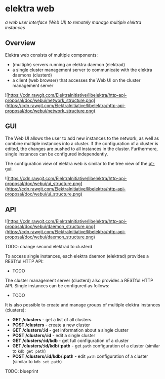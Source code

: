 # elektra web

_a web user interface (Web UI) to remotely manage multiple elektra instances_


## Overview

Elektra web consists of multiple components:

 * (multiple) servers running an elektra daemon (elektrad)
 * a single cluster management server to communicate with the elektra daemons (clusterd)
 * a client (web browser) that accesses the Web UI on the cluster management server

![https://cdn.rawgit.com/ElektraInitiative/libelektra/http-api-proposal/doc/webui/network_structure.png](https://cdn.rawgit.com/ElektraInitiative/libelektra/http-api-proposal/doc/webui/network_structure.png)


## GUI

The Web UI allows the user to add new instances to the network, as well as
combine multiple instances into a cluster. If the configuration of a cluster is
edited, the changes are pushed to all instances in the cluster. Furthermore,
single instances can be configured independently.

The configuration view of elektra web is similar to the tree view of the
[qt-gui](https://github.com/ElektraInitiative/libelektra/tree/master/src/tools/qt-gui).

![https://cdn.rawgit.com/ElektraInitiative/libelektra/http-api-proposal/doc/webui/ui_structure.png](https://cdn.rawgit.com/ElektraInitiative/libelektra/http-api-proposal/doc/webui/ui_structure.png)


## API

![https://cdn.rawgit.com/ElektraInitiative/libelektra/http-api-proposal/doc/webui/daemon_structure.png](https://cdn.rawgit.com/ElektraInitiative/libelektra/http-api-proposal/doc/webui/daemon_structure.png)

TODO: change second elektrad to clusterd

To access single instances, each elektra daemon (elektrad) provides a RESTful
HTTP API:

 * TODO

The cluster management server (clusterd) also provides a RESTful HTTP API.
Single instances can be configured as follows:

 * TODO

It is also possible to create and manage groups of multiple elektra instances (clusters):

 * **GET /clusters** - get a list of all clusters
 * **POST /clusters** - create a new cluster
 * **GET /clusters/:id** - get information about a single cluster
 * **POST /clusters/:id** - edit a single cluster
 * **GET /clusters/:id/kdb** - get full configuration of a cluster
 * **GET /clusters/:id/kdb/:path** - get `path` configuration of a cluster (similar to `kdb get path`)
 * **POST /clusters/:id/kdb/:path** - edit `path` configuration of a cluster (similar to `kdb set path`)

TODO: blueprint
